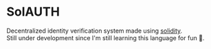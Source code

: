 # SolAUTH
Decentralized identity verification system made using [solidity](https://github.com/ethereum/solidity).<br>
Still under development since I'm still learning this language for fun 🗿.
